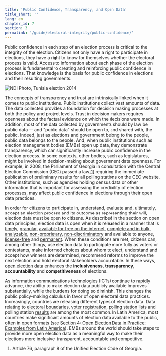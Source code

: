 ```yaml
---
title: 'Public Confidence, Transparency, and Open Data'
title_short: ''
lang: en
chapter_id: 7
section: 3
permalink: '/guide/electoral-integrity/public-confidence/'
---
```


Public confidence in each step of an election process is critical to the integrity of the election. Citizens not only have a right to participate in elections, they have a right to know for themselves whether the electoral process is valid. Access to information about each phase of the election process is fundamental to creating and reinforcing public confidence in elections. That knowledge is the basis for public confidence in elections and their resulting governments.

 ![NDI Photo, Tunisia election 2014](/images/guide/NDI-Photo-Tunisia-election-2014.jpg) 

The concepts of transparency and trust are intrinsically linked when it comes to public institutions. Public institutions collect vast amounts of data. The data collected provides a foundation for decision making processes at both the policy and project levels. Trust in decision makers requires openness about the factual evidence on which the decisions were made. In addition, most of the data collected by governments should by law be public data -- and "public data" should be open to, and shared with, the public. Indeed, just as elections and government belong to the people, public data belongs to the people. And, when public institutions such as election management bodies (EMBs) open up data, they demonstrate transparency, which can significantly increase public confidence in the election process. In some contexts, other bodies, such as legislatures, might be involved in decision-making about government data openness. For example, in 2008, the Parliament of Georgia in consultation with the Central Election Commission (CEC) passed a law[\[1\]](#footnote-1) requiring the immediate publication of preliminary results for all polling stations on the CEC website. Other institutions, such as agencies holding census data or other information that is important for assessing the credibility of election processes, may affect public confidence in elections through their open data practices.

In order for citizens to participate in, understand, evaluate and, ultimately, accept an election process and its outcome as representing their will, election data must be open to citizens. As described in the section on open data principles, election data is open when it is released in a manner that is [timely](/en/guide/principles/timely/), [granular](/en/guide/principles/granular/), [available for free on the internet](/en/guide/principles/available-for-free/), [complete and in bulk](/en/guide/principles/complete-and-in-bulk/), [analyzable](/en/guide/principles/analyzable/), [non-proprietary](/en/guide/principles/non-proprietary/), [non-discriminatory](/en/guide/principles/non-discriminatory/) and available to anyone, [license-free](/en/guide/principles/license-free/) and [permanent](/en/guide/principles/permanently-available/). When these conditions are met, citizens can, among other things, use election data to participate more fully as voters or contestants, make informed choices about whom to elect, understand and accept how winners are determined, recommend reforms to improve the next election and hold electoral stakeholders accountable. In these ways, [open election data](/en/guide/electoral-integrity/) enhances the **inclusiveness**, **transparency**, **accountability** and **competitiveness** of elections.

As information communications technologies (ICTs) continue to rapidly advance, the ability to make election data publicly available improves substantially, while the burdens for doing so diminish. This changes the public policy-making calculus in favor of open electoral data practices. Increasingly, countries are releasing different types of election data. Data relating to [electoral boundaries](/en/guide/key-categories/electoral-boundaries/), [voter registration](/en/guide/key-categories/voter-registration/), [polling station lists](/en/guide/key-categories/polling-stations/) and polling station [results](/en/guide/key-categories/election-results/) are among the most common. In Latin America, most countries make significant amounts of election data available to the public, often in open formats (see [Section 4: Open Election Data in Practice: Examples from Latin America](/en/guide/country-examples/)). EMBs around the world should take steps to provide more open election data as a meaningful way to make their elections more inclusive, transparent, accountable and competitive.

1.  [](#reference-1)Article 76, paragraph 8 of the Unified Election Code of Georgia.
